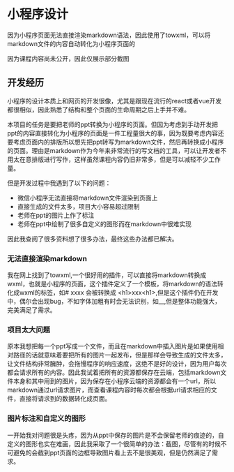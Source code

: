 # 小程序设计

因为小程序页面无法直接渲染markdown语法，因此使用了towxml，可以将markdown文件的内容自动转化为小程序页面的

因为课程内容尚未公开，因此仅展示部分截图

## 开发经历

小程序的设计本质上和网页的开发很像，尤其是跟现在流行的react或者vue开发都很相似，因此熟悉了结构和整个页面的生命周期之后上手并不难。

本项目的任务是要把老师的ppt转换为小程序的页面。但因为考虑到手动开发把ppt的内容直接转化为小程序的页面是一件工程量很大的事，因为既要考虑内容还要考虑页面内的排版所以想先把ppt转写为markdown文件，然后再转换成小程序的页面。理由是markdown作为今年来非常流行的写文档的工具，可以让开发者不用太在意排版进行写作，这样虽然课程内容仍旧非常多，但是可以减轻不少工作量。

但是开发过程中我遇到了以下的问题：

- 微信小程序无法直接将markdown文件渲染到页面上
- 直接生成的文件太多，项目大小容易超过限制
- 老师在ppt的图片上作了标注
- 老师在ppt中绘制了很多自定义的图形而在markdown中很难实现

因此我查阅了很多资料想了很多办法，最终这些办法都已解决。

### 无法直接渲染markdown

我在网上找到了towxml,一个很好用的插件，可以直接将markdown转换成wxml，也就是小程序的页面，这个插件定义了一个模板，将markdown的语法转化成wxml的标签，如# xxxx 会被转换成 \<h1>xxx\<h1>,但是这个插件仍在开发中，偶尔会出现bug，不如字体加粗有时会无法识别，如__,但是整体功能强大，完美满足了需求。
  
### 项目太大问题

原本我想把每一个ppt写成一个文件，而且在markdown中插入图片是如果使用相对路径的话就意味着要把所有的图片一起发布，但是那样会导致生成的文件太多，让文件结构非常臃肿，会拖慢程序的响应速度，这绝不是好的设计，因为用户每次都会请求所有的内容。因此我试着把所有的资源都保存在云端，包括markdown文件本身和其中用到的图片，因为保存在小程序云端的资源都会有一个url，所以markdown通过url请求图片，而查看课程内容时每次都会根据url请求相应的文件，直接将请求到的数据转化成页面。

### 图片标注和自定义的图形

一开始我对问题很是头疼，因为从ppt中保存的图片是不会保留老师的痕迹的，自定义的图形也实在难画，因此我采取了一个很简单的办法：截图，尽管有的时候不可避免的会截到ppt页面的边框导致图片看上去不是很美观，但是仍然满足了需求。

